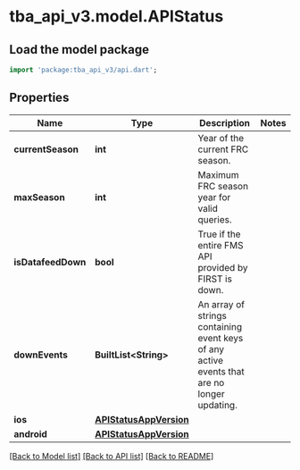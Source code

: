 # tba_api_v3.model.APIStatus

## Load the model package
```dart
import 'package:tba_api_v3/api.dart';
```

## Properties
Name | Type | Description | Notes
------------ | ------------- | ------------- | -------------
**currentSeason** | **int** | Year of the current FRC season. | 
**maxSeason** | **int** | Maximum FRC season year for valid queries. | 
**isDatafeedDown** | **bool** | True if the entire FMS API provided by FIRST is down. | 
**downEvents** | **BuiltList&lt;String&gt;** | An array of strings containing event keys of any active events that are no longer updating. | 
**ios** | [**APIStatusAppVersion**](APIStatusAppVersion.md) |  | 
**android** | [**APIStatusAppVersion**](APIStatusAppVersion.md) |  | 

[[Back to Model list]](../README.md#documentation-for-models) [[Back to API list]](../README.md#documentation-for-api-endpoints) [[Back to README]](../README.md)


